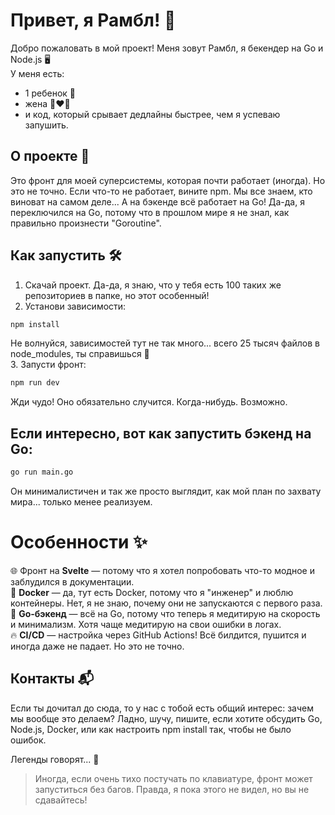 # Привет, я Рамбл! 🎉

Добро пожаловать в мой проект! Меня зовут Рамбл, я бекендер на Go и Node.js 🖥️<br>У меня есть:
- 1 ребенок 👶
- жена 👩‍❤️‍👨
- и код, который срывает дедлайны быстрее, чем я успеваю запушить.

## О проекте 🚀

Это фронт для моей суперсистемы, которая почти работает (иногда). Но это не точно. Если что-то не работает, вините npm. Мы все знаем, кто виноват на самом деле... А на бэкенде всё работает на Go! Да-да, я переключился на Go, потому что в прошлом мире я не знал, как правильно произнести "Goroutine".

## Как запустить 🛠️

1. Скачай проект. Да-да, я знаю, что у тебя есть 100 таких же репозиториев в папке, но этот особенный!
2. Установи зависимости:
```bash
npm install
```
Не волнуйся, зависимостей тут не так много... всего 25 тысяч файлов в node_modules, ты справишься 💪<br>
3. Запусти фронт:
```bash
npm run dev
```
Жди чудо! Оно обязательно случится. Когда-нибудь. Возможно.

## Если интересно, вот как запустить бэкенд на Go:
```bash
go run main.go
```
Он минималистичен и так же просто выглядит, как мой план по захвату мира... только менее реализуем.

# Особенности ✨
🌐 Фронт на **Svelte** — потому что я хотел попробовать что-то модное и заблудился в документации.<br>
🐳 **Docker** — да, тут есть Docker, потому что я "инженер" и люблю контейнеры. Нет, я не знаю, почему они не запускаются с первого раза.<br>
🐹 **Go-бэкенд** — всё на Go, потому что теперь я медитирую на скорость и минимализм. Хотя чаще медитирую на свои ошибки в логах.<br>
🔥 **CI/CD** — настройка через GitHub Actions! Всё билдится, пушится и иногда даже не падает. Но это не точно.<br>

## Контакты 📬
Если ты дочитал до сюда, то у нас с тобой есть общий интерес: зачем мы вообще это делаем? Ладно, шучу, пишите, если хотите обсудить Go, Node.js, Docker, или как настроить npm install так, чтобы не было ошибок.

Легенды говорят... 💬
> Иногда, если очень тихо постучать по клавиатуре, фронт может запуститься без багов. Правда, я пока этого не видел, но вы не сдавайтесь!
